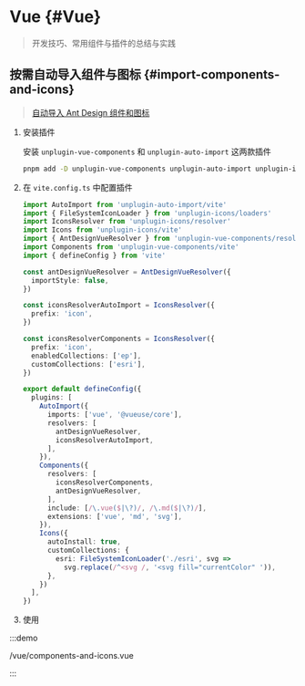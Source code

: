 # Vue {#Vue}

> 开发技巧、常用组件与插件的总结与实践

## 按需自动导入组件与图标 {#import-components-and-icons}

> [自动导入 Ant Design 组件和图标](https://www.antdv.com/docs/vue/introduce-cn#%E8%87%AA%E5%8A%A8%E6%8C%89%E9%9C%80%E5%BC%95%E5%85%A5%E7%BB%84%E4%BB%B6)

1. 安装插件

   安装 `unplugin-vue-components` 和 `unplugin-auto-import` 这两款插件

   ```sh
   pnpm add -D unplugin-vue-components unplugin-auto-import unplugin-icons
   ```

2. 在 `vite.config.ts` 中配置插件

   ```ts twoslash
   import AutoImport from 'unplugin-auto-import/vite'
   import { FileSystemIconLoader } from 'unplugin-icons/loaders'
   import IconsResolver from 'unplugin-icons/resolver'
   import Icons from 'unplugin-icons/vite'
   import { AntDesignVueResolver } from 'unplugin-vue-components/resolvers'
   import Components from 'unplugin-vue-components/vite'
   import { defineConfig } from 'vite'

   const antDesignVueResolver = AntDesignVueResolver({
     importStyle: false,
   })

   const iconsResolverAutoImport = IconsResolver({
     prefix: 'icon',
   })

   const iconsResolverComponents = IconsResolver({
     prefix: 'icon',
     enabledCollections: ['ep'],
     customCollections: ['esri'],
   })

   export default defineConfig({
     plugins: [
       AutoImport({
         imports: ['vue', '@vueuse/core'],
         resolvers: [
           antDesignVueResolver,
           iconsResolverAutoImport,
         ],
       }),
       Components({
         resolvers: [
           iconsResolverComponents,
           antDesignVueResolver,
         ],
         include: [/\.vue($|\?)/, /\.md($|\?)/],
         extensions: ['vue', 'md', 'svg'],
       }),
       Icons({
         autoInstall: true,
         customCollections: {
           esri: FileSystemIconLoader('./esri', svg =>
             svg.replace(/^<svg /, '<svg fill="currentColor" ')),
         },
       })
     ],
   })
   ```

3. 使用

:::demo

/vue/components-and-icons.vue

:::
